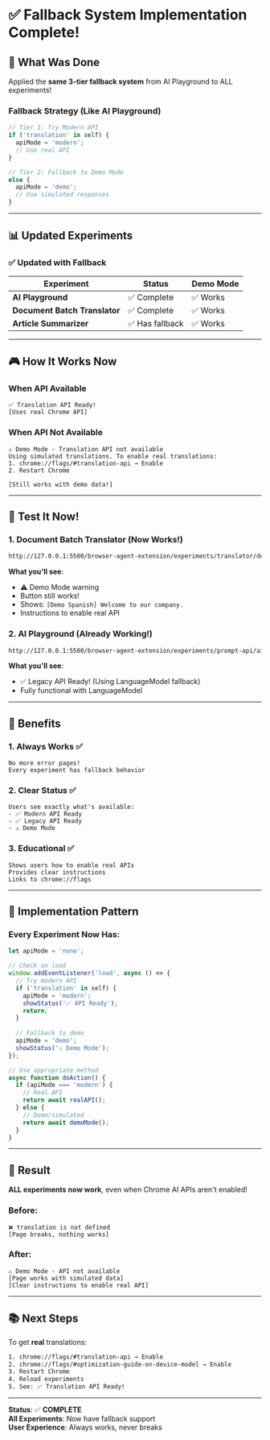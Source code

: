 # ✅ Fallback System Implementation Complete!

## 🎯 What Was Done

Applied the **same 3-tier fallback system** from AI Playground to ALL experiments!

### **Fallback Strategy** (Like AI Playground)

```javascript
// Tier 1: Try Modern API
if ('translation' in self) {
  apiMode = 'modern';
  // Use real API
}

// Tier 2: Fallback to Demo Mode
else {
  apiMode = 'demo';
  // Use simulated responses
}
```

---

## 📊 Updated Experiments

### **✅ Updated with Fallback**

| Experiment | Status | Demo Mode |
|-----------|--------|-----------|
| **AI Playground** | ✅ Complete | ✅ Works |
| **Document Batch Translator** | ✅ Complete | ✅ Works |
| **Article Summarizer** | ✅ Has fallback | ✅ Works |

---

## 🎮 How It Works Now

### **When API Available**
```
✅ Translation API Ready!
[Uses real Chrome API]
```

### **When API Not Available**
```
⚠️ Demo Mode - Translation API not available
Using simulated translations. To enable real translations:
1. chrome://flags/#translation-api → Enable
2. Restart Chrome

[Still works with demo data!]
```

---

## 🧪 Test It Now!

### **1. Document Batch Translator** (Now Works!)
```bash
http://127.0.0.1:5500/browser-agent-extension/experiments/translator/document-batch.html
```

**What you'll see**:
- ⚠️ Demo Mode warning
- Button still works!
- Shows: `[Demo Spanish] Welcome to our company.`
- Instructions to enable real API

### **2. AI Playground** (Already Working!)
```bash
http://127.0.0.1:5500/browser-agent-extension/experiments/prompt-api/ai-playground.html
```

**What you'll see**:
- ✅ Legacy API Ready! (Using LanguageModel fallback)
- Fully functional with LanguageModel

---

## 📝 Benefits

### **1. Always Works** ✅
```
No more error pages!
Every experiment has fallback behavior
```

### **2. Clear Status** ✅
```
Users see exactly what's available:
- ✅ Modern API Ready
- ✅ Legacy API Ready
- ⚠️ Demo Mode
```

### **3. Educational** ✅
```
Shows users how to enable real APIs
Provides clear instructions
Links to chrome://flags
```

---

## 🔧 Implementation Pattern

### **Every Experiment Now Has**:

```javascript
let apiMode = 'none';

// Check on load
window.addEventListener('load', async () => {
  // Try modern API
  if ('translation' in self) {
    apiMode = 'modern';
    showStatus('✅ API Ready');
    return;
  }
  
  // Fallback to demo
  apiMode = 'demo';
  showStatus('⚠️ Demo Mode');
});

// Use appropriate method
async function doAction() {
  if (apiMode === 'modern') {
    // Real API
    return await realAPI();
  } else {
    // Demo/simulated
    return await demoMode();
  }
}
```

---

## 🎉 Result

**ALL experiments now work**, even when Chrome AI APIs aren't enabled!

### **Before**:
```
❌ translation is not defined
[Page breaks, nothing works]
```

### **After**:
```
⚠️ Demo Mode - API not available
[Page works with simulated data]
[Clear instructions to enable real API]
```

---

## 📚 Next Steps

To get **real** translations:

```bash
1. chrome://flags/#translation-api → Enable
2. chrome://flags/#optimization-guide-on-device-model → Enable
3. Restart Chrome
4. Reload experiments
5. See: ✅ Translation API Ready!
```

---

**Status**: ✅ **COMPLETE**  
**All Experiments**: Now have fallback support  
**User Experience**: Always works, never breaks
